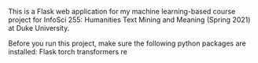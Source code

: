 This is a Flask web application for my machine learning-based course project for InfoSci 255: Humanities Text Mining and Meaning (Spring 2021) at Duke University.

Before you run this project, make sure the following python packages are installed: 
Flask
torch
transformers
re
